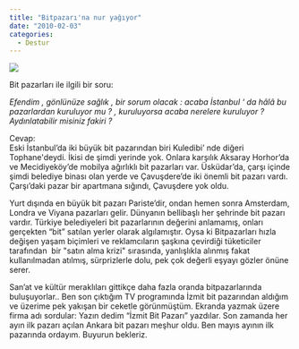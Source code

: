 ```yaml
---
title: "Bitpazarı'na nur yağıyor"
date: "2010-02-03"
categories: 
  - Destur
---
```


![](/uploads/image/DSCF3112.JPG)

Bit pazarları ile ilgili bir soru:

_Efendim , gönlünüze sağlık , bir sorum olacak : acaba İstanbul ‘ da hâlâ bu pazarlardan kuruluyor mu ? , kuruluyorsa acaba nerelere kuruluyor ? Aydınlatabilir misiniz fakiri ?_

Cevap:  
Eski İstanbul’da iki büyük bit pazarından biri Kuledibi’ nde diğeri Tophane'deydi. İkisi de şimdi yerinde yok. Onlara karşılık Aksaray Horhor’da ve Mecidiyeköy’de mobilya ağırlıklı bit pazarları var. Üsküdar’da, çarşı içinde şimdi belediye binası olan yerde ve Çavuşdere’de iki önemli bit pazarı vardı. Çarşı’daki pazar bir apartmana sığındı, Çavuşdere yok oldu.  
  
Yurt dışında en büyük bit pazarı Pariste’dir, ondan hemen sonra Amsterdam, Londra ve Viyana pazarları gelir. Dünyanın bellibaşlı her şehrinde bit pazarı vardır. Türkiye belediyeleri bit pazarlarının değerini anlamamış, onları gerçekten “bit” satılan yerler olarak algılamıştır. Oysa ki Bitpazarları hızla değişen yaşam biçimleri ve reklamcıların şaşkına çevirdiği tüketiciler tarafından  bir "satın alma krizi" sırasında, yanlışlıkla alınmış fakat kullanılmadan atılmış, sürprizlerle dolu, pek çok değerli eşyayı gözler önüne serer.   
  
San’at ve kültür meraklıları gittikçe daha fazla oranda bitpazarlarında buluşuyorlar.. Ben son çıktığım TV programında İzmit bit pazarından aldığım ve üzerime pek yakışan bir ceketle görünmüştüm. Ekranda yazmak üzere firma adı sordular: Yazın dedim “İzmit Bit Pazarı” yazdılar. Son zamanda her ayın ilk pazarı açılan Ankara bit pazarı meşhur oldu. Ben mayıs ayının ilk pazarında ordayım. Buyurun bekleriz.
